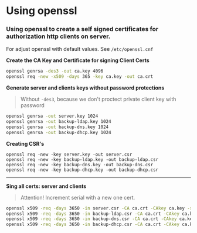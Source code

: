 # Using openssl

### Using openssl to create a self signed certificates for authorization http clients on server.

For adjust openssl with default values. See `/etc/openssl.cnf`


**Create the CA Key and Certificate for signing Client Certs**

```bash
openssl genrsa -des3 -out ca.key 4096
openssl req -new -x509 -days 365 -key ca.key -out ca.crt
```

**Generate server and clients keys without password protections**

> Without `-des3`, because we don't proctect private client key with password

```bash
openssl genrsa -out server.key 1024
openssl genrsa -out backup-ldap.key 1024
openssl genrsa -out backup-dns.key 1024
openssl genrsa -out backup-dhcp.key 1024
```

**Creating CSR's**

```
openssl req -new -key server.key -out server.csr
openssl req -new -key backup-ldap.key -out backup-ldap.csr
openssl req -new -key backup-dns.key -out backup-dns.csr
openssl req -new -key backup-dhcp.key -out backup-dhcp.csr
```
****

**Sing all certs: server and clients**

> Attention! Increment serial with a new one cert.

```bash
openssl x509 -req -days 3650 -in server.csr -CA ca.crt -CAkey ca.key -set_serial 01 -out server.crt
openssl x509 -req -days 3650 -in backup-ldap.csr -CA ca.crt -CAkey ca.key -set_serial 02 -out backup-ldap..crt
openssl x509 -req -days 3650 -in backup-dns.csr -CA ca.crt -CAkey ca.key -set_serial 03 -out backup-dns.crt
openssl x509 -req -days 3650 -in backup-dhcp.csr -CA ca.crt -CAkey ca.key -set_serial 04 -out backup-dhcp.crt
```

